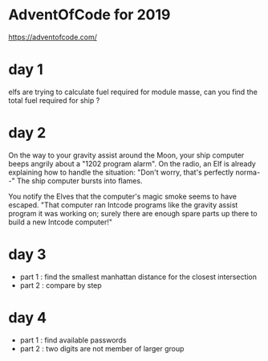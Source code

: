 # AdventOfCode for 2019

https://adventofcode.com/

# day 1
elfs are trying to calculate fuel required for module masse, can you find the total fuel required for ship ?

# day 2

On the way to your gravity assist around the Moon, your ship computer beeps angrily about a "1202 program alarm". On the radio, an Elf is already explaining how to handle the situation: "Don't worry, that's perfectly norma--" The ship computer bursts into flames.

You notify the Elves that the computer's magic smoke seems to have escaped. "That computer ran Intcode programs like the gravity assist program it was working on; surely there are enough spare parts up there to build a new Intcode computer!"

# day 3

- part 1 : find the smallest manhattan distance for the closest intersection
- part 2 : compare by step

# day 4

- part 1 : find available passwords
- part 2 : two digits are not member of larger group
